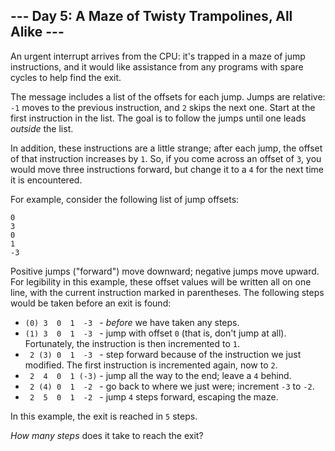 ## \--- Day 5: A Maze of Twisty Trampolines, All Alike ---

An urgent interrupt arrives from the CPU: it's trapped in a maze of jump
instructions, and it would like assistance from any programs with spare
cycles to help find the exit.

The message includes a list of the offsets for each jump. Jumps are
relative: `-1` moves to the previous instruction, and `2` skips the next
one. Start at the first instruction in the list. The goal is to follow
the jumps until one leads *outside* the list.

In addition, these instructions are a little strange; after each jump,
the offset of that instruction increases by `1`. So, if you come across
an offset of `3`, you would move three instructions forward, but change
it to a `4` for the next time it is encountered.

For example, consider the following list of jump offsets:

    0
    3
    0
    1
    -3

Positive jumps ("forward") move downward; negative jumps move upward.
For legibility in this example, these offset values will be written all
on one line, with the current instruction marked in parentheses. The
following steps would be taken before an exit is found:

  - `(0) 3  0  1  -3 ` - *before* we have taken any steps.
  - `(1) 3  0  1  -3 ` - jump with offset `0` (that is, don't jump at
    all). Fortunately, the instruction is then incremented to `1`.
  - ` 2 (3) 0  1  -3 ` - step forward because of the instruction we just
    modified. The first instruction is incremented again, now to `2`.
  - ` 2  4  0  1 (-3)` - jump all the way to the end; leave a `4`
    behind.
  - ` 2 (4) 0  1  -2 ` - go back to where we just were; increment `-3`
    to `-2`.
  - ` 2  5  0  1  -2 ` - jump `4` steps forward, escaping the maze.

In this example, the exit is reached in `5` steps.

*How many steps* does it take to reach the exit?
